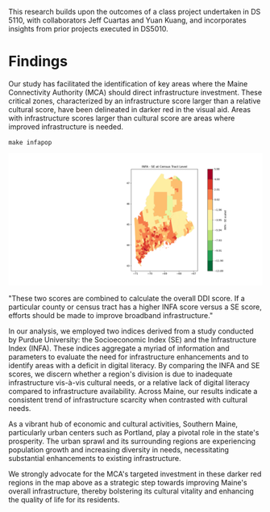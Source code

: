 This research builds upon the outcomes of a class project undertaken in DS 5110, with collaborators Jeff Cuartas and Yuan Kuang, and incorporates insights from prior projects executed in DS5010.

# Findings
Our study has facilitated the identification of key areas where the Maine Connectivity Authority (MCA) should direct infrastructure investment. These critical zones, characterized by an infrastructure score larger than a relative cultural score, have been delineated in darker red in the visual aid. Areas with infrastructure scores larger than cultural score are areas where improved infrastructure is needed.

```
make infapop
```
![INFA - SE](figs/Infa-se.png)


"These two scores are combined to calculate the overall DDI score. If a particular county or census tract has a higher INFA score versus a SE score, efforts should be made to improve broadband infrastructure."


In our analysis, we employed two indices derived from a study conducted by Purdue University: the Socioeconomic Index (SE) and the Infrastructure Index (INFA). These indices aggregate a myriad of information and parameters to evaluate the need for infrastructure enhancements and to identify areas with a deficit in digital literacy. By comparing the INFA and SE scores, we discern whether a region's division is due to inadequate infrastructure vis-à-vis cultural needs, or a relative lack of digital literacy compared to infrastructure availability. Across Maine, our results indicate a consistent trend of infrastructure scarcity when contrasted with cultural needs.


As a vibrant hub of economic and cultural activities, Southern Maine, particularly urban centers such as Portland, play a pivotal role in the state's prosperity. The urban sprawl and its surrounding regions are experiencing population growth and increasing diversity in needs, necessitating substantial enhancements to existing infrastructure.


We strongly advocate for the MCA's targeted investment in these darker red regions in the map above as a strategic step towards improving Maine's overall infrastructure, thereby bolstering its cultural vitality and enhancing the quality of life for its residents.
